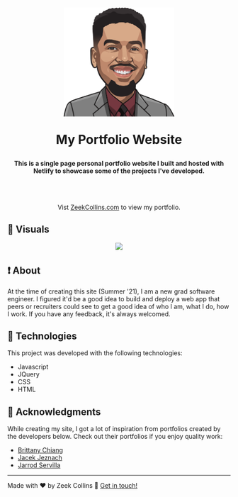 <h1 align="center">
  <img width="250" src="./images/AnimatedZeek.png" alt="animated photo" />

My Portfolio Website

</h1>

<h4 align="center">
  This is a single page personal portfolio website I built and hosted with Netlify to showcase some of the projects I've developed. 
</h4>
<br>

##

<p align="center">Vist <a href="https://www.zeekcollins.com">ZeekCollins.com</a> to view my portfolio.</p>

## :eyes: Visuals

<p align="center">

  <img src="./images/portfolio.gif" width="750" />
</p>

## :exclamation: About

At the time of creating this site (Summer '21), I am a new grad software engineer. I figured it'd be a good idea to build and deploy a web app that peers or recruiters could see to get a good idea of who I am, what I do, how I work. If you have any feedback, it's always welcomed.

## :rocket: Technologies

This project was developed with the following technologies:

- Javascript
- JQuery
- CSS
- HTML

## :green_book: Acknowledgments

While creating my site, I got a lot of inspiration from portfolios created by the developers below. Check out their portfolios if you enjoy quality work:

- [Brittany Chiang](https://brittanychiang.com/)
- [Jacek Jeznach](https://jacekjeznach.com/)
- [Jarrod Servilla](https://www.jarrodservilla.com/)

---

Made with ♥ by Zeek Collins :wave: [Get in touch!](https://www.linkedin.com/in/ezekialcollinsii/)
